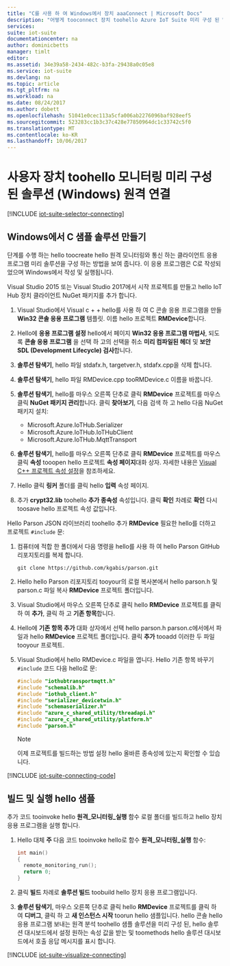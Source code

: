 ```yaml
---
title: "C를 사용 하 여 Windows에서 장치 aaaConnect | Microsoft Docs"
description: "어떻게 tooconnect 장치 toohello Azure IoT Suite 미리 구성 된 Windows에서 실행 되는 C로 작성 된 응용 프로그램을 사용 하 여 원격 모니터링 솔루션에 설명 합니다."
services: 
suite: iot-suite
documentationcenter: na
author: dominicbetts
manager: timlt
editor: 
ms.assetid: 34e39a58-2434-482c-b3fa-29438a0c05e8
ms.service: iot-suite
ms.devlang: na
ms.topic: article
ms.tgt_pltfrm: na
ms.workload: na
ms.date: 08/24/2017
ms.author: dobett
ms.openlocfilehash: 51041e0cec113a5cfa006ab2276096baf928eef5
ms.sourcegitcommit: 523283cc1b3c37c428e77850964dc1c33742c5f0
ms.translationtype: MT
ms.contentlocale: ko-KR
ms.lasthandoff: 10/06/2017
---
```

# <a name="connect-your-device-toohello-remote-monitoring-preconfigured-solution-windows"></a>사용자 장치 toohello 모니터링 미리 구성 된 솔루션 (Windows) 원격 연결
[!INCLUDE [iot-suite-selector-connecting](../../includes/iot-suite-selector-connecting.md)]

## <a name="create-a-c-sample-solution-on-windows"></a>Windows에서 C 샘플 솔루션 만들기
단계를 수행 하는 hello toocreate hello 원격 모니터링와 통신 하는 클라이언트 응용 프로그램 미리 솔루션을 구성 하는 방법을 보여 줍니다. 이 응용 프로그램은 C로 작성되었으며 Windows에서 작성 및 실행됩니다.

Visual Studio 2015 또는 Visual Studio 2017에서 시작 프로젝트를 만들고 hello IoT Hub 장치 클라이언트 NuGet 패키지를 추가 합니다.

1. Visual Studio에서 Visual c + + hello를 사용 하 여 C 콘솔 응용 프로그램을 만들 **Win32 콘솔 응용 프로그램** 템플릿. 이름 hello 프로젝트 **RMDevice**합니다.
2. Hello에 **응용 프로그램 설정** hello에서 페이지 **Win32 응용 프로그램 마법사**, 되도록 **콘솔 응용 프로그램** 을 선택 하 고의 선택을 취소 **미리 컴파일된 헤더** 및 **보안 SDL (Development Lifecycle) 검사**합니다.
3. **솔루션 탐색기**, hello 파일 stdafx.h, targetver.h, stdafx.cpp을 삭제 합니다.
4. **솔루션 탐색기**, hello 파일 RMDevice.cpp tooRMDevice.c 이름을 바꿉니다.
5. **솔루션 탐색기**, hello를 마우스 오른쪽 단추로 클릭 **RMDevice** 프로젝트를 마우스 클릭 **NuGet 패키지 관리**합니다. 클릭 **찾아보기**, 다음 검색 하 고 hello 다음 NuGet 패키지 설치:
   
   * Microsoft.Azure.IoTHub.Serializer
   * Microsoft.Azure.IoTHub.IoTHubClient
   * Microsoft.Azure.IoTHub.MqttTransport
6. **솔루션 탐색기**, hello를 마우스 오른쪽 단추로 클릭 **RMDevice** 프로젝트를 마우스 클릭 **속성** tooopen hello 프로젝트 **속성 페이지**대화 상자. 자세한 내용은 [Visual C++ 프로젝트 속성 설정][lnk-c-project-properties]을 참조하세요. 
7. Hello 클릭 **링커** 폴더를 클릭 hello **입력** 속성 페이지.
8. 추가 **crypt32.lib** toohello **추가 종속성** 속성입니다. 클릭 **확인** 차례로 **확인** 다시 toosave hello 프로젝트 속성 값입니다.

Hello Parson JSON 라이브러리 toohello 추가 **RMDevice** 필요한 hello를 더하고 프로젝트 `#include` 문:

1. 컴퓨터에 적합 한 폴더에서 다음 명령을 hello를 사용 하 여 hello Parson GitHub 리포지토리를 복제 합니다.

    ```
    git clone https://github.com/kgabis/parson.git
    ```

1. Hello hello Parson 리포지토리 tooyour의 로컬 복사본에서 hello parson.h 및 parson.c 파일 복사 **RMDevice** 프로젝트 폴더입니다.

1. Visual Studio에서 마우스 오른쪽 단추로 클릭 hello **RMDevice** 프로젝트를 클릭 하 여 **추가**, 클릭 하 고 **기존 항목**합니다.

1. Hello에 **기존 항목 추가** 대화 상자에서 선택 hello parson.h parson.c에서에서 파일과 hello **RMDevice** 프로젝트 폴더입니다. 클릭 **추가** tooadd 이러한 두 파일 tooyour 프로젝트.

1. Visual Studio에서 hello RMDevice.c 파일을 엽니다. Hello 기존 항목 바꾸기 `#include` 코드 다음 hello로 문:
   
    ```c
    #include "iothubtransportmqtt.h"
    #include "schemalib.h"
    #include "iothub_client.h"
    #include "serializer_devicetwin.h"
    #include "schemaserializer.h"
    #include "azure_c_shared_utility/threadapi.h"
    #include "azure_c_shared_utility/platform.h"
    #include "parson.h"
    ```

    > [!NOTE]
    > 이제 프로젝트를 빌드하는 방법 설정 hello 올바른 종속성에 있는지 확인할 수 있습니다.

[!INCLUDE [iot-suite-connecting-code](../../includes/iot-suite-connecting-code.md)]

## <a name="build-and-run-hello-sample"></a>빌드 및 실행 hello 샘플

추가 코드 tooinvoke hello **원격\_모니터링\_실행** 함수 로컬 폴더를 빌드하고 hello 장치 응용 프로그램을 실행 합니다.

1. Hello 대체 **주** 다음 코드 tooinvoke hello로 함수 **원격\_모니터링\_실행** 함수:
   
    ```c
    int main()
    {
      remote_monitoring_run();
      return 0;
    }
    ```

1. 클릭 **빌드** 차례로 **솔루션 빌드** toobuild hello 장치 응용 프로그램입니다.

1. **솔루션 탐색기**, 마우스 오른쪽 단추로 클릭 hello **RMDevice** 프로젝트를 클릭 하 여 **디버그**, 클릭 하 고 **새 인스턴스 시작** toorun hello 샘플입니다. hello 콘솔 hello 응용 프로그램 보내는 원격 분석 toohello 샘플 솔루션을 미리 구성 된, hello 솔루션 대시보드에서 설정 원하는 속성 값을 받는 및 toomethods hello 솔루션 대시보드에서 호출 응답 메시지를 표시 합니다.

[!INCLUDE [iot-suite-visualize-connecting](../../includes/iot-suite-visualize-connecting.md)]

[lnk-c-project-properties]: https://msdn.microsoft.com/library/669zx6zc.aspx
